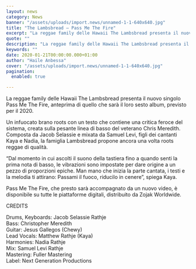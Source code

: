 ```yaml
---
layout: news
category: News
banner: "/assets/uploads/import.news/unnamed-1-1-640x640.jpg"
title: "The Lambsbread – Pass Me The Fire"
excerpt: "La reggae family delle Hawaii The Lambsbread presenta il nuovo singolo Pass Me The Fire, anteprima di quello che sarà il loro sesto album, previsto per il 2020. Un infuocato brano roots con un testo che contiene una critica feroce del sistema, creata sulla pesante linea di basso del veterano Chris Meredith. Composta da Jacob [&hellip"
quote: ""
description: "La reggae family delle Hawaii The Lambsbread presenta il nuovo singolo Pass Me The Fire, anteprima di quello che sarà il loro sesto album, previsto per il 2020. Un infuocato brano roots con un testo che contiene una critica feroce del sistema, creata sulla pesante linea di basso del veterano Chris Meredith. Composta da Jacob [&hellip"
keywords: ""
date: 2020-01-21T00:00:00.000+01:00
author: "Haile Anbessa"
cover: "/assets/uploads/import.news/unnamed-1-1-640x640.jpg"
pagination:
  enabled: true

---
```


La reggae family delle Hawaii The Lambsbread presenta il nuovo singolo Pass Me The Fire, anteprima di quello che sarà il loro sesto album, previsto per il 2020.

Un infuocato brano roots con un testo che contiene una critica feroce del sistema, creata sulla pesante linea di basso del veterano Chris Meredith. Composta da Jacob Selassie e mixata da Samuel Levi, figli dei cantanti Kaya e Nadia, la famiglia Lambsbread propone ancora una volta roots reggae di qualità.

“Dal momento in cui ascolti il suono della tastiera fino a quando senti la prima nota di basso, le vibrazioni sono impostate per dare origine a un pezzo di proporzioni epiche. Man mano che inizia la parte cantata, i testi e la melodia ti attirano: Passami il fuoco, riducilo in cenere”, spiega Kaya.

Pass Me The Fire, che presto sarà accompagnato da un nuovo video, è disponibile su tutte le piattaforme digitali, distribuito da Zojak Worldwide.

CREDITS

Drums, Keyboards: Jacob Selassie Rathje  
Bass: Christopher Meredith  
Guitar: Jesus Gallegos (Chewy)  
Lead Vocals: Matthew Rathje (Kaya)  
Harmonies: Nadia Rathje  
Mix: Samuel Levi Rathje  
Mastering: Fuller Mastering  
Label: Next Generation Productions